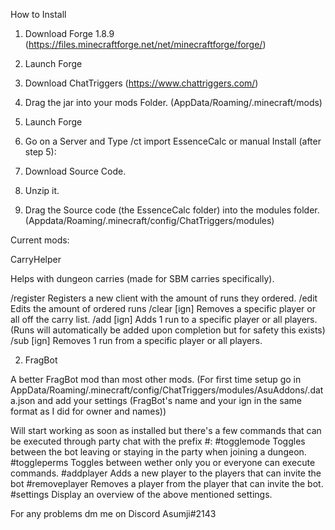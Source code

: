 How to Install

1. Download Forge 1.8.9 (https://files.minecraftforge.net/net/minecraftforge/forge/)
2. Launch Forge
3. Download ChatTriggers (https://www.chattriggers.com/)
4. Drag the jar into your mods Folder. (AppData/Roaming/.minecraft/mods)
5. Launch Forge
6. Go on a Server and Type /ct import EssenceCalc
or manual Install (after step 5):

6. Download Source Code.
7. Unzip it.
8. Drag the Source code (the EssenceCalc folder) into the modules folder. (Appdata/Roaming/.minecraft/config/ChatTriggers/modules)


Current mods:

CarryHelper

Helps with dungeon carries (made for SBM carries specifically).

/register <ign> <runs> Registers a new client with the amount of runs they ordered.
/edit <ign> <runs> Edits the amount of ordered runs
/clear [ign] Removes a specific player or all off the carry list.
/add [ign] Adds 1 run to a specific player or all players. (Runs will automatically be added upon completion
 but for safety this exists)
/sub [ign] Removes 1 run from a specific player or all players.
  
2. FragBot

A better FragBot mod than most other mods. (For first time setup go in AppData/Roaming/.minecraft/config/ChatTriggers/modules/AsuAddons/.data.json and add your settings (FragBot's name and your ign in the same format as I did for owner and names))

Will start working as soon as installed but there's a few commands that can be executed through party chat with the prefix #:
#togglemode Toggles between the bot leaving or staying in the party when joining a dungeon.
#toggleperms Toggles between wether only you or everyone can execute commands.
#addplayer <ign> Adds a new player to the players that can invite the bot
#removeplayer <ign> Removes a player from the player that can invite the bot.
#settings Display an overview of the above mentioned settings.
  
For any problems dm me on Discord Asumji#2143
